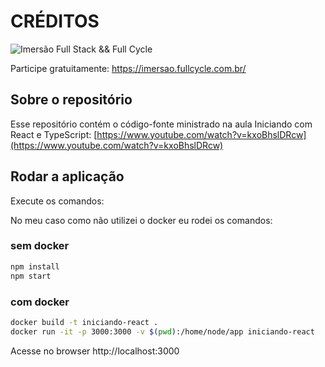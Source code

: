 # CRÉDITOS

![Imersão Full Stack && Full Cycle](https://events-fullcycle.s3.amazonaws.com/events-fullcycle/static/site/img/grupo_4417.png)

Participe gratuitamente: https://imersao.fullcycle.com.br/

## Sobre o repositório
Esse repositório contém o código-fonte ministrado na aula Iniciando com React e TypeScript: [https://www.youtube.com/watch?v=kxoBhslDRcw](https://www.youtube.com/watch?v=kxoBhslDRcw)

## Rodar a aplicação

Execute os comandos:

No meu caso como não utilizei o docker eu rodei os comandos:

### sem docker
```bash
npm install
npm start
```

### com docker
```bash
docker build -t iniciando-react .
docker run -it -p 3000:3000 -v $(pwd):/home/node/app iniciando-react
```

Acesse no browser http://localhost:3000
